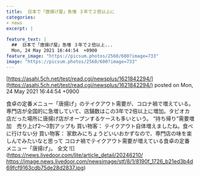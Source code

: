 ```yaml
---
title:  日本で「唐揚げ屋」急増 ３年で２倍以上に  
categories:
- news
excerpt: |
  
feature_text: |
  ##  日本で「唐揚げ屋」急増 ３年で２倍以上...
  Mon, 24 May 2021 16:44:54  +0900
feature_image: "https://picsum.photos/2560/600?image=733"
image: "https://picsum.photos/2560/600?image=733"
---
```


[https://asahi.5ch.net/test/read.cgi/newsplus/1621842294/](https://asahi.5ch.net/test/read.cgi/newsplus/1621842294/)
posted on Mon, 24 May 2021 16:44:54  +0900

<!--more-->

食卓の定番メニュー「唐揚げ」のテイクアウト需要が、コロナ禍で増えている。専門店が全国的に急増していて、店舗数はこの3年で2倍以上に増加。タピオカ店だった場所に唐揚げ店がオープンするケースも多いという。 “持ち帰り”需要増加　売り上げ2〜3割アップも 買い物客： テイクアウト自体増えましたね。食べに行けない分 買い物客： 家飲みにちょうどいいおかずなので、専門店の味を楽しんでみたいなと思って コロナ禍でテイクアウト需要が増えている食卓の定番メニュー「唐揚げ」。 全文 ![](https://news.livedoor.com/lite/article_detail/20246210/ https://image.news.livedoor.com/newsimage/stf/8/1/8190f_1726_b21ed3b4d69fcf9163cdb75de28d2837.jpg)
